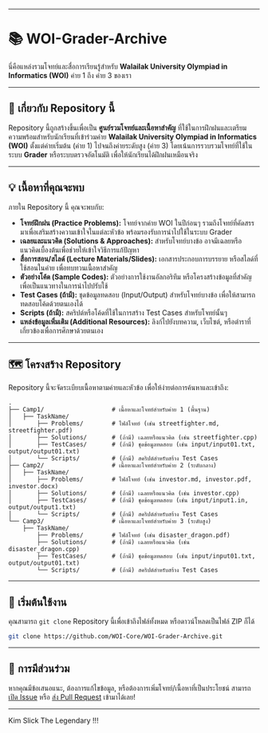 -----

# 📚 WOI-Grader-Archive

นี่คือแหล่งรวมโจทย์และสื่อการเรียนรู้สำหรับ **Walailak University Olympiad in Informatics (WOI)** ค่าย 1 ถึง ค่าย 3 ของเรา

-----

## 🎯 เกี่ยวกับ Repository นี้

Repository นี้ถูกสร้างขึ้นเพื่อเป็น **ศูนย์รวมโจทย์และเนื้อหาสำคัญ** ที่ใช้ในการฝึกฝนและเตรียมความพร้อมสำหรับนักเรียนที่เข้าร่วมค่าย **Walailak University Olympiad in Informatics (WOI)** ตั้งแต่ค่ายเริ่มต้น (ค่าย 1) ไปจนถึงค่ายระดับสูง (ค่าย 3) โดยเน้นการรวบรวมโจทย์ที่ใช้ในระบบ **Grader** หรือระบบตรวจอัตโนมัติ เพื่อให้นักเรียนได้ฝึกฝนเหมือนจริง

-----

## 💡 เนื้อหาที่คุณจะพบ

ภายใน Repository นี้ คุณจะพบกับ:

  * **โจทย์ฝึกฝน (Practice Problems):** โจทย์จากค่าย WOI ในปีก่อนๆ รวมถึงโจทย์ที่คัดสรรมาเพื่อเสริมสร้างความเข้าใจในแต่ละหัวข้อ พร้อมรองรับการนำไปใช้ในระบบ Grader
  * **เฉลยและแนวคิด (Solutions & Approaches):** สำหรับโจทย์บางข้อ อาจมีเฉลยหรือแนวคิดเบื้องต้นเพื่อช่วยให้เข้าใจวิธีการแก้ปัญหา
  * **สื่อการสอน/สไลด์ (Lecture Materials/Slides):** เอกสารประกอบการบรรยาย หรือสไลด์ที่ใช้สอนในค่าย เพื่อทบทวนเนื้อหาสำคัญ
  * **ตัวอย่างโค้ด (Sample Codes):** ตัวอย่างการใช้งานอัลกอริทึม หรือโครงสร้างข้อมูลที่สำคัญ เพื่อเป็นแนวทางในการนำไปปรับใช้
  * **Test Cases (ถ้ามี):** ชุดข้อมูลทดสอบ (Input/Output) สำหรับโจทย์บางข้อ เพื่อให้สามารถทดสอบโค้ดด้วยตนเองได้
  * **Scripts (ถ้ามี):** สคริปต์หรือโค้ดที่ใช้ในการสร้าง Test Cases สำหรับโจทย์นั้นๆ
  * **แหล่งข้อมูลเพิ่มเติม (Additional Resources):** ลิงก์ไปยังบทความ, เว็บไซต์, หรือตำราที่เกี่ยวข้องเพื่อการศึกษาด้วยตนเอง

-----

## 🗺️ โครงสร้าง Repository

Repository นี้จะจัดระเบียบเนื้อหาตามค่ายและหัวข้อ เพื่อให้ง่ายต่อการค้นหาและเข้าถึง:

```
.
├── Camp1/                   # เนื้อหาและโจทย์สำหรับค่าย 1 (พื้นฐาน)
│   ├── TaskName/
│       ├── Problems/        # ไฟล์โจทย์ (เช่น streetfighter.md, streetfighter.pdf)
│       ├── Solutions/       # (ถ้ามี) เฉลยหรือแนวคิด (เช่น streetfighter.cpp)
│       ├── TestCases/       # (ถ้ามี) ชุดข้อมูลทดสอบ (เช่น input/input01.txt, output/output01.txt)
│       └── Scripts/         # (ถ้ามี) สคริปต์สำหรับสร้าง Test Cases
├── Camp2/                   # เนื้อหาและโจทย์สำหรับค่าย 2 (ระดับกลาง)
│   ├── TaskName/
│       ├── Problems/        # ไฟล์โจทย์ (เช่น investor.md, investor.pdf, investor.docx)
│       ├── Solutions/       # (ถ้ามี) เฉลยหรือแนวคิด (เช่น investor.cpp)
│       ├── TestCases/       # (ถ้ามี) ชุดข้อมูลทดสอบ (เช่น input/input1.in, output/output1.txt)
│       └── Scripts/         # (ถ้ามี) สคริปต์สำหรับสร้าง Test Cases
└── Camp3/                   # เนื้อหาและโจทย์สำหรับค่าย 3 (ระดับสูง)
    ├── TaskName/
        ├── Problems/        # ไฟล์โจทย์ (เช่น disaster_dragon.pdf)
        ├── Solutions/       # (ถ้ามี) เฉลยหรือแนวคิด (เช่น disaster_dragon.cpp)
        ├── TestCases/       # (ถ้ามี) ชุดข้อมูลทดสอบ (เช่น input/input01.txt, output/output01.txt)
        └── Scripts/         # (ถ้ามี) สคริปต์สำหรับสร้าง Test Cases
```

-----

## 🚀 เริ่มต้นใช้งาน

คุณสามารถ `git clone` Repository นี้เพื่อเข้าถึงไฟล์ทั้งหมด หรือดาวน์โหลดเป็นไฟล์ ZIP ก็ได้

```bash
git clone https://github.com/WOI-Core/WOI-Grader-Archive.git
```

-----

## 🤝 การมีส่วนร่วม

หากคุณมีข้อเสนอแนะ, ต้องการแก้ไขข้อมูล, หรือต้องการเพิ่มโจทย์/เนื้อหาที่เป็นประโยชน์ สามารถ [เปิด Issue](https://www.google.com/search?q=https://github.com/WOI-Core/WOI-Grader-Archive/issues) หรือ [ส่ง Pull Request](https://www.google.com/search?q=https://github.com/WOI-Core/WOI-Grader-Archive/pulls) เข้ามาได้เลย\!

-----

Kim Slick The Legendary \!\!\!
